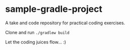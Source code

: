 # sample-gradle-project
A take and code repository for practical coding exercises. 

Clone and run
```./gradlew build```

Let the coding juices flow... :) 
